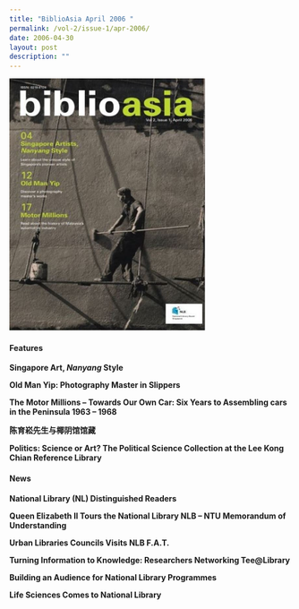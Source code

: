 ```yaml
---
title: "BiblioAsia April 2006 "
permalink: /vol-2/issue-1/apr-2006/
date: 2006-04-30
layout: post
description: ""
---
```

<img style="width: 350px; height: 450px;" src="/images/vol-2-issue-1/Apr06.JPG">

#### **Features**

**Singapore Art, <i>Nanyang</i> Style**<br>

**Old Man Yip: Photography Master in Slippers**<br>

**The Motor Millions – Towards Our Own Car: Six Years to Assembling cars in the Peninsula 1963 – 1968**<br>

**陈育崧先生与椰阴馆馆藏**<br>

**Politics: Science or Art? The Political Science Collection at the Lee Kong Chian Reference Library**<br>

#### **News** 

**National Library (NL) Distinguished Readers**<br>

**Queen Elizabeth II Tours the National Library NLB – NTU Memorandum of Understanding**<br>

**Urban Libraries Councils Visits NLB F.A.T.**<br>

**Turning Information to Knowledge: Researchers Networking Tee@Library**<br>

**Building an Audience for National Library Programmes**<br>

**Life Sciences Comes to National Library**<br>